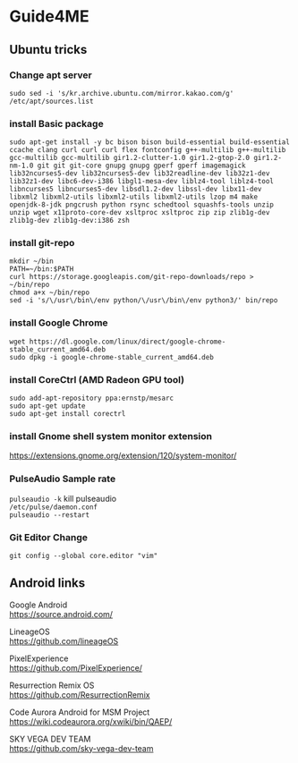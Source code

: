 # Guide4ME
## Ubuntu tricks
### Change apt server
`sudo sed -i 's/kr.archive.ubuntu.com/mirror.kakao.com/g' /etc/apt/sources.list`
### install Basic package
`sudo apt-get install -y bc bison bison build-essential build-essential ccache clang curl curl curl flex fontconfig g++-multilib g++-multilib gcc-multilib gcc-multilib gir1.2-clutter-1.0 gir1.2-gtop-2.0 gir1.2-nm-1.0 git git git-core gnupg gnupg gperf gperf imagemagick lib32ncurses5-dev lib32ncurses5-dev lib32readline-dev lib32z1-dev lib32z1-dev libc6-dev-i386 libgl1-mesa-dev liblz4-tool liblz4-tool libncurses5 libncurses5-dev libsdl1.2-dev libssl-dev libx11-dev libxml2 libxml2-utils libxml2-utils libxml2-utils lzop m4 make openjdk-8-jdk pngcrush python rsync schedtool squashfs-tools unzip unzip wget x11proto-core-dev xsltproc xsltproc zip zip zlib1g-dev zlib1g-dev zlib1g-dev:i386 zsh`
### install git-repo
`mkdir ~/bin`  
`PATH=~/bin:$PATH`  
`curl https://storage.googleapis.com/git-repo-downloads/repo > ~/bin/repo`  
`chmod a+x ~/bin/repo`  
`sed -i 's/\/usr\/bin\/env python/\/usr\/bin\/env python3/' bin/repo`
### install Google Chrome
`wget https://dl.google.com/linux/direct/google-chrome-stable_current_amd64.deb`  
`sudo dpkg -i google-chrome-stable_current_amd64.deb`
### install CoreCtrl (AMD Radeon GPU tool)
`sudo add-apt-repository ppa:ernstp/mesarc`  
`sudo apt-get update`  
`sudo apt-get install corectrl`
### install Gnome shell system monitor extension
https://extensions.gnome.org/extension/120/system-monitor/  

### PulseAudio Sample rate 
`pulseaudio -k` kill pulseaudio  
`/etc/pulse/daemon.conf`  
`pulseaudio --restart`  
  
### Git Editor Change
`git config --global core.editor "vim"`  
  
## Android links
Google Android  
https://source.android.com/

LineageOS  
https://github.com/lineageOS

PixelExperience  
https://github.com/PixelExperience/

Resurrection Remix OS  
https://github.com/ResurrectionRemix

Code Aurora Android for MSM Project  
https://wiki.codeaurora.org/xwiki/bin/QAEP/

SKY VEGA DEV TEAM  
https://github.com/sky-vega-dev-team
